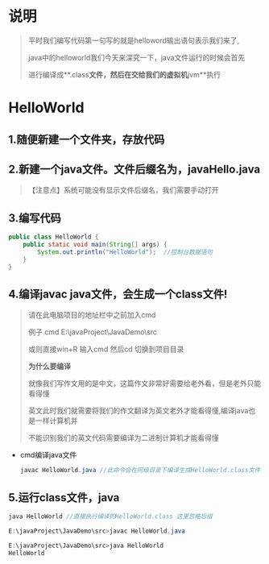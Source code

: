 #  说明

> 平时我们编写代码第一句写的就是helloword输出语句表示我们来了,
>
> java中的helloworld我们今天来深究一下，java文件运行的时候会首先
>
> 进行编译成**.class**文件，然后在交给我们的虚拟机**jvm**执行

# HelloWorld

## 1.随便新建一个文件夹，存放代码

## 2.新建一个java文件。文件后缀名为，javaHello.java

> 【注意点】系统可能没有显示文件后缀名，我们需要手动打开

## 3.编写代码

```java
public class HelloWorld {
    public static void main(String[] args) {
        System.out.println("HelloWorld");  //控制台数据语句
    }
}
```

## 4.编译javac java文件，会生成一个class文件!

> 请在此电脑项目的地址栏中之前加入cmd
>
> 例子 cmd E:\javaProject\JavaDemo\src
>
> 或则直接win+R 输入cmd 然后cd 切换到项目目录
>
> **为什么要编译**
>
> 就像我们写作文用的是中文，这篇作文非常好需要给老外看，但是老外只能看得懂
>
> 英文此时我们就需要将我们的作文翻译为英文老外才能看得懂,编译java也是一样计算机并
>
> 不能识别我们的英文代码需要编译为二进制计算机才能看得懂

- cmd编译java文件

  ```java
  javac HelloWorld.java //此命令会在同级目录下编译生成HelloWorld.class文件
  ```

  

## 5.运行class文件，java

```java
java HelloWorld //直接执行编译的HelloWorld.class 这里忽略后缀

E:\javaProject\JavaDemo\src>javac HelloWorld.java

E:\javaProject\JavaDemo\src>java HelloWorld
HelloWorld    
```



